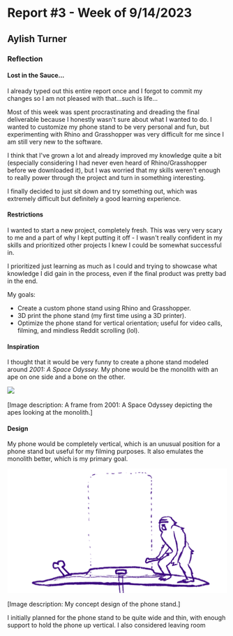 # Report #3 - Week of 9/14/2023

## Aylish Turner

### Reflection

#### Lost in the Sauce...

I already typed out this entire report once and I forgot to commit my changes so I am not pleased with that...such is life...

Most of this week was spent procrastinating and dreading the final deliverable because I honestly wasn't sure about what I wanted to do. I wanted to customize my phone stand to be very personal and fun, but experimenting with Rhino and Grasshopper was very difficult for me since I am still very new to the software.

I think that I've grown a lot and already improved my knowledge quite a bit (especially considering I had never even heard of Rhino/Grasshopper before we downloaded it), but I was worried that my skills weren't enough to really power through the project and turn in something interesting.

I finally decided to just sit down and try something out, which was extremely difficult but definitely a good learning experience.

#### Restrictions

I wanted to start a new project, completely fresh. This was very very scary to me and a part of why I kept putting it off - I wasn't really confident in my skills and prioritized other projects I knew I could be somewhat successful in. 

I prioritized just learning as much as I could and trying to showcase what knowledge I did gain in the process, even if the final product was pretty bad in the end.

My goals:

- Create a custom phone stand using Rhino and Grasshopper.
- 3D print the phone stand (my first time using a 3D printer).
- Optimize the phone stand for vertical orientation; useful for video calls, filming, and mindless Reddit scrolling (lol).

#### Inspiration

I thought that it would be very funny to create a phone stand modeled around *2001: A Space Odyssey.* My phone would be the monolith with an ape on one side and a bone on the other.

![](https://mediaproxy.salon.com/width/1200/https://media.salon.com/2013/07/2001_monolith.jpg)

[Image description: A frame from 2001: A Space Odyssey depicting the apes looking at the monolith.]

#### Design

My phone would be completely vertical, which is an unusual position for a phone stand but useful for my filming purposes. It also emulates the monolith better, which is my primary goal.

![](https://github.com/Berkeley-MDes/tdf-fa23-turnipboys/blob/main/weekly-reports/DESINV%20202_phone%20stand%20design%20copy.png)

[Image description: My concept design of the phone stand.]

I initially planned for the phone stand to be quite wide and thin, with enough support to hold the phone up vertical. I also considered leaving room

